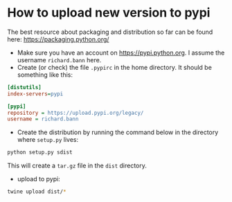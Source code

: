 # How to upload new version to pypi

The best resource about packaging and distribution so far can be found here:
https://packaging.python.org/
- Make sure you have an account on https://pypi.python.org.
I assume the username `richard.bann` here.
- Create (or check) the file `.pypirc` in the home directory.
It should be something like this:

```ini
[distutils]
index-servers=pypi

[pypi]
repository = https://upload.pypi.org/legacy/
username = richard.bann
```

- Create the distribution by running the command below in the directory
where `setup.py` lives:
```sh
python setup.py sdist
```
This will create a `tar.gz` file in the `dist` directory.
- upload to pypi:
```sh
twine upload dist/*
```

